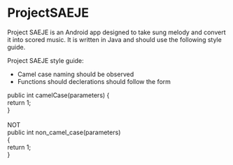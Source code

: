 # ProjectSAEJE
<html>

Project SAEJE is an Android app designed to take sung melody and convert it into scored music. It is written in Java and should
use the following style guide.



Project SAEJE style guide:

 - Camel case naming should be observed
 - Functions should declerations should follow the form </br>

<div> public int camelCase(parameters) { </br>
return 1; <br/>
}
</div> </br>
NOT
<div>
public int non_camel_case(parameters) </br>
{ </br>
return 1; <br/>
}
</div>



</html>
